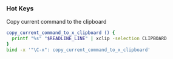 ### Hot Keys


Copy current command to the clipboard
```bash
copy_current_command_to_x_clipboard () {
  printf "%s" "$READLINE_LINE" | xclip -selection CLIPBOARD
}
bind -x '"\C-x": copy_current_command_to_x_clipboard'
```